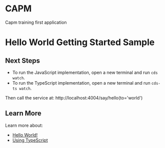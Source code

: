 # CAPM
Capm training first application
# Hello World Getting Started Sample

## Next Steps

- To run the JavaScript implementation, open a new terminal and run `cds watch`.
- To run the TypeScript implementation, open a new terminal and run `cds-ts watch`.

Then call the service at: http://localhost:4004/say/hello(to='world')

## Learn More

Learn more about:

- [Hello World!](https://cap.cloud.sap/docs/get-started/hello-world)
- [Using TypeScript](https://cap.cloud.sap/docs/get-started/using-typescript)
